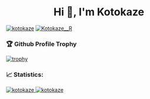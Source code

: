 <h1 align="center">Hi 👋, I'm Kotokaze</h1>

<div align=left>
  <a href="https://github.com/Kotokaze" target="_blank"><img src="https://komarev.com/ghpvc/?username=kotokaze&color=0e75b6&style=flat&abbreviated=true" alt="kotokaze" /></a>
  <a href="https://twitter.com/Kotokaze__R" target="blank"><img src="https://img.shields.io/twitter/follow/Kotokaze__R?style=flat&logo=x&color=0e75b6" alt="Kotokaze__R" /></a>
</div>

<h3>🏆 Github Profile Trophy</h3>

[![trophy](https://github-profile-trophy.vercel.app/?username=kotokaze&theme=dracula&margin-w=5&rank=SECRET,SSS,SS,S,AAA,AA,A,B)](https://github.com/ryo-ma/github-profile-trophy)

<div align="left">
  <h3>📈 Statistics:</h3>
  <a href="https://github.com/anuraghazra/github-readme-stats">
    <img src="https://github-readme-stats.vercel.app/api/top-langs/?username=kotokaze&theme=dracula&layout=compact&langs_count=6&count_private=true" alt="kotokaze" />
  </a>
  <a href="https://github.com/anuraghazra/github-readme-stats">
    <img src="https://github-readme-stats.vercel.app/api/?username=kotokaze&show_icons=true&theme=dracula&include_all_commits=true&count_private=true" alt="kotokaze" />
  </a>
</div>
